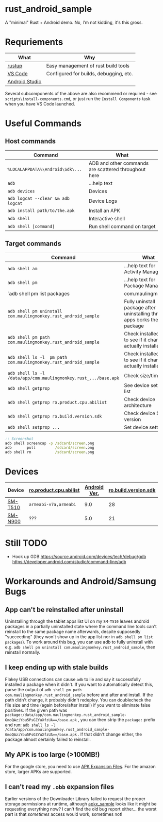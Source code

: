 # rust_android_sample

A "minimal" Rust + Android demo.  No, I'm not kidding, it's this gross.

# Requriements

| What                                                      | Why                                       |
| --------------------------------------------------------- | ----------------------------------------- |
| [rustup](https://rustup.rs/)                              | Easy management of rust build tools       |
| [VS Code](https://code.visualstudio.com/)                 | Configured for builds, debugging, etc.    |
| [Android Studio](https://developer.android.com/studio)    |

Several subcomponents of the above are also recommend or required - see `scripts\install-components.cmd`, or just run the `Install Components` task when you have VS Code launched.

# Useful Commands

## Host commands

| Command | What |
| ------- | ---- |
| `%LOCALAPPDATA%\Android\Sdk\...`      | ADB and other commands are scattered throughout here
| `adb`                                 | ...help text
| `adb devices`                         | Devices
| `adb logcat --clear && adb logcat`    | Device Logs
| `adb install path/to/the.apk`         | Install an APK
| `adb shell`                           | Interactive shell
| `adb shell [command]`                 | Run shell command on target

## Target commands

| Command | What |
| ------- | ---- |
| `adb shell am`                                                    | ...help text for Activity Manager
| `adb shell pm`                                                    | ...help text for Package Manager
| `adb shell pm list packages | com.maulingmonkey`                  | Look for my installed packages
| `adb shell pm uninstall com.maulingmonkey.rust_android_sample`    | Fully uninstall package after uninstalling through apps borks the package
| `adb shell pm path com.maulingmonkey.rust_android_sample`         | Check installed path to see if it changed / actually installed
| `adb shell ls -l  pm path com.maulingmonkey.rust_android_sample`  | Check installed path to see if it changed / actually installed
| `adb shell ls -l /data/app/com.maulingmonkey.rust_.../base.apk`   | Check size/time
| `adb shell getprop`                                               | See device settings list
| `adb shell getprop ro.product.cpu.abilist`                        | Check device architecture
| `adb shell getprop ro.build.version.sdk`                          | Check device SDK version
| `adb shell setprop ...`                                           | Set device settings

```cmd
:: Screenshot
adb shell screencap -p /sdcard/screen.png
adb       pull         /sdcard/screen.png
adb shell rm           /sdcard/screen.png
```

# Devices

| Device    | [ro.product.cpu.abilist](https://developer.android.com/ndk/guides/abis) | [Android Ver.](https://developer.android.com/studio/releases/platforms) | [ro.build.version.sdk](https://developer.android.com/studio/releases/platforms) |
| --------- | ----------------------------------------------------------------------- | ----------------------------------------------------------------------- | ------------------------------------------------------------------------------- |
| [SM-T510](https://www.samsung.com/ca/tablets/galaxy-tab-a-2019-101/SM-T510NZDAXAC/)   | `armeabi-v7a,armeabi` | 9.0           | 28
| [SM-N900](https://www.sammobile.com/samsung/galaxy-note-3/specs/SM-N900/)             | ???                   | 5.0           | 21

# Still TODO

* Hook up GDB
  https://source.android.com/devices/tech/debug/gdb
  https://developer.android.com/studio/command-line/adb

# Workarounds and Android/Samsung Bugs

## App can't be reinstalled after uninstall

Uninstalling through the tablet apps list UI on my `SM-T510` leaves android packages in a partially uninstalled state
where the command line tools can't reinstall to the same package name afterwards, despite supposedly "succeeding" (they
won't show up in the app list nor in `adb shell pm list packages`).  To work around this bug, you can use adb to fully
uninstall with e.g. `adb shell pm uninstall com.maulingmonkey.rust_android_sample`, then reinstall normally.

## I keep ending up with stale builds

Flakey USB connections can cause `adb` to lie and say it successfully installed a package when it didn't.  If you want
to automatically detect this, parse the output of `adb shell pm path com.maulingmonkey.rust_android_sample` before and
after and install.  If the path didn't change, it probably didn't redeploy.  You can doublecheck the file size and time
(again before/after install) if you want to eliminate false positives.  If the given path was
`package:/data/app/com.maulingmonkey.rust_android_sample-GmoQAziYbu5PsGZYuXfzUA==/base.apk` , you can then strip the
`package:` prefix and run: `adb shell ls -l /data/app/com.maulingmonkey.rust_android_sample-GmoQAziYbu5PsGZYuXfzUA==/base.apk` .
If that didn't change either, the package almost certainly failed to reinstall.

## My APK is too large (>100MB!)

For the google store, you need to use <a href="https://developer.android.com/google/play/expansion-files">APK Expansion Files</a>.
For the amazon store, larger APKs are supported.

## I can't read my `.obb` expansion files

Earlier versions of the Downloader Library failed to request the proper storage permissions at runtime, although
[apkx_sample](https://github.com/google/play-apk-expansion/blob/master/apkx_sample/src/com/example/google/play/apkx/SampleDownloaderActivity.java#L446-L514)
looks like it might be requesting everything now?  I can't find the old bug report either... the worst part is
that *sometimes* access would work, sometimes not!
